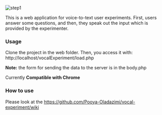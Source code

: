 ![step1](https://user-images.githubusercontent.com/16546640/93143161-ac7d6a00-f6e7-11ea-85ef-a76a08d1de37.png)


This is a web application for voice-to-text user experiments. First, users answer some questions, and then, they speak out the input which is provided by the experimenter.

### Usage
Clone the project in the web folder. Then, you access it with: http://localhost/vocalExperiment/load.php

**Note:**  the form for sending the data to the server is in the body.php

Currently **Compatible with Chrome**

### How to use
Please look at the https://github.com/Pooya-Oladazimi/vocal-experiment/wiki


 
